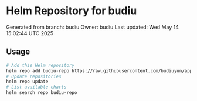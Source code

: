 # Helm Repository for budiu
Generated from branch: budiu
Owner: budiu
Last updated: Wed May 14 15:02:44 UTC 2025

## Usage
```bash
# Add this Helm repository
helm repo add budiu-repo https://raw.githubusercontent.com/budiuyun/appStore/helm-budiu/
# Update repositories
helm repo update
# List available charts
helm search repo budiu-repo
```
